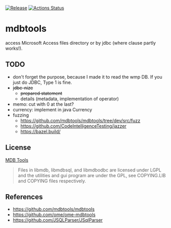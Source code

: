 [![Release](https://jitpack.io/v/umjammer/vavi-sql-mdb.svg)](https://jitpack.io/#umjammer/vavi-sql-mdb)
[![Actions Status](https://github.com/umjammer/vavi-sql-mdb/workflows/Java%20CI/badge.svg)](https://github.com/umjammer/vavi-sql-mdb/actions)

# mdbtools

access Microsoft Access files directory or by jdbc (where clause partly works!).

## TODO

 * don't forget the purpose, because I made it to read the wmp DB.
  If you just do JDBC, Type 1 is fine.
 * ~~jdbc-nize~~
   * ~~prepared statement~~
   * details (metadata, implementation of operator)
 * memo: cut with 0 at the last?
 * currency: implement in java Currency
 * fuzzing
   * https://github.com/mdbtools/mdbtools/tree/dev/src/fuzz
   * https://github.com/CodeIntelligenceTesting/jazzer
   * https://bazel.build/

## License

[MDB Tools](https://github.com/mdbtools/mdbtools)

> Files in libmdb, libmdbsql, and libmdbodbc are licensed under LGPL and the utilities and gui program are under the GPL, see COPYING.LIB and COPYING files respectively.

## References

 * https://github.com/mdbtools/mdbtools
 * https://github.com/ome/ome-mdbtools
 * https://github.com/JSQLParser/JSqlParser